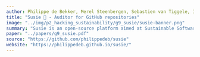 ```yaml
---
author: Philippe de Bekker, Merel Steenbergen, Sebastien van Tiggele, Ivor Zagorac
title: "Susie 🤖 - Auditor for GitHub repositories"
image: "../img/p2_hacking_sustainability/g9_susie/susie-banner.png"
summary: "Susie is an open-source platform aimed at Sustainable Software Development, featuring an Analysis Tool 🔍 (sustainability of a GitHub repository) and Guides 📰 (interesting related topics)."
paper: "../papers/g9_susie.pdf"
source: "https://github.com/philippedeb/susie"
website: "https://philippedeb.github.io/susie/"
---
```

